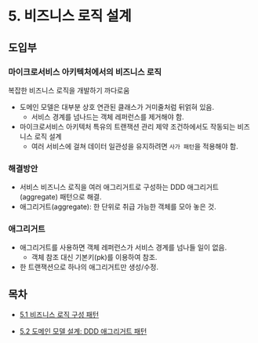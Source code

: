 # 5. 비즈니스 로직 설계

## 도입부

### 마이크로서비스 아키텍처에서의 비즈니스 로직

복잡한 비즈니스 로직을 개발하기 까다로움

-   도메인 모델은 대부분 상호 연관된 클래스가 거미줄처럼 뒤얽혀 있음.
    -   서비스 경계를 넘나드는 객체 레퍼런스를 제거해야 함.
-   마이크로서비스 아키텍처 특유의 트랜잭션 관리 제약 조건하에서도 작동되는 비즈니스 로직 설계
    -   여러 서비스에 걸쳐 데이터 일관성을 유지하려면 `사가 패턴`을 적용해야 함.

### 해결방안

-   서비스 비즈니스 로직을 여러 애그리거트로 구성하는 DDD 애그리거트(aggregate) 패턴으로 해결.
-   애그리거트(aggregate): 한 단위로 취급 가능한 객체를 모아 놓은 것.

### 애그리거트

-   애그리거트를 사용하면 객체 레퍼런스가 서비스 경계를 넘나들 일이 없음.
    -   객체 참조 대신 기본키(pk)를 이용하여 참조.
-   한 트랜잭션으로 하나의 애그리거트만 생성/수정.

## 목차

-   [5.1 비즈니스 로직 구성 패턴](https://github.com/oereo/TIL/blob/main/MicroServicePattern/5.%20%EB%B9%84%EC%A6%88%EB%8B%88%EC%8A%A4%20%EB%A1%9C%EC%A7%81%20%EC%84%A4%EA%B3%84/5.1_%EB%B9%84%EC%A6%88%EB%8B%88%EC%8A%A4_%EB%A1%9C%EC%A7%81_%EA%B5%AC%EC%84%B1_%ED%8C%A8%ED%84%B4.md)

-   [5.2 도메인 모델 설계: DDD 애그리거트 패턴]()
